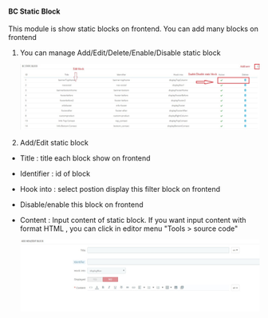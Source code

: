 #### BC Static Block
This module is show static blocks on frontend. You can add many blocks on frontend

1. You can manage Add/Edit/Delete/Enable/Disable static block

    ![](/assets/bcblock1.jpg)

2. Add/Edit static block


* Title : title each block show on frontend
* Identifier : id of block
* Hook into : select postion display this filter block on frontend
* Disable/enable this block on frontend
* Content : Input content of static block. If you want input content with format HTML , you can click in editor menu "Tools > source code"

    ![](/assets/bcblock2.jpg)

